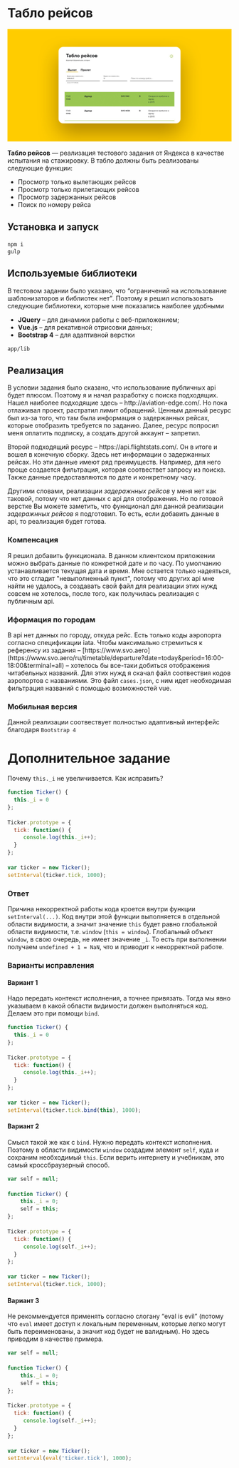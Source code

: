 <h1>Табло рейсов</h1>

<p><img src="app/img/preview.jpg" alt="preview"></p>

<p><strong>Табло рейсов</strong> — реализация тестового задания от Яндекса в качестве испытания на стажировку. В табло должны быть реализованы следующие функции:</p>

<ul>
  <li>Просмотр только вылетающих рейсов</li>
  <li>Просмотр только прилетающих рейсов</li>
  <li>Просмотр задержанных рейсов</li>
  <li>Поиск по номеру рейса</li>
</ul>

<h2>Установка и запуск</h2>

    npm i
    gulp

<h2>Используемые библиотеки</h2>

<p>В тестовом задании было указано, что <q>ограничений на использование шаблонизаторов и библиотек нет</q>. Поэтому я решил использовать следующие библиотеки, которые мне показались наиболее удобными</p>

<ul>
  <li><strong>JQuery</strong> – для динамики работы с веб-приложением;</li>
  <li><strong>Vue.js</strong> – для рекативной отрисовки данных;</li>
  <li><strong>Bootstrap 4</strong> – для адаптивной верстки</li>
</ul>

    app/lib

<h2>Реализация</h2>

<p>В условии задания было сказано, что использование публичных api будет плюсом. Поэтому я и начал разработку с поиска подходящих.
  Нашел наиболее подходящие здесь – http://aviation-edge.com/. Но пока отлаживал проект, растратил лимит обращений.
  Ценным данный ресурс был из-за того, что там была информация о задержанных рейсах, которые отобразить требуется по заданию. Далее,
  ресурс попросил меня оплатить подписку, а создать другой аккаунт – запретил.
</p>

<p>Второй подходящий ресурс – https://api.flightstats.com/. Он в итоге и вошел в конечную сборку. Здесь нет информации о задержанных рейсах.
  Но эти данные имеют ряд преимуществ. Например, для него проще создается фильтрация, которая соотвествет запросу из поиска. Также данные предоставляются по дате и конкретному часу.
</p>

<p>Другими словами, реализации <i>задеражнных рейсов</i> у меня нет как таковой, потому что нет данных с api для отображения. Но по готовой верстке
  Вы можете заметить, что функционал для данной реализации <i>задеражнных рейсов</i> я подготовил. То есть, если добавить данные в api, то реализация будет готова.
</p>

<h3>Компенсация</h3>

<p>Я решил добавить функционала. В данном клиентском приложении можно выбрать данные по конкретной дате и по часу. По умолчанию устанавливается текущая дата и время.
  Мне остается только надеяться, что это сгладит "невыполненный пункт", потому что других api мне найти не удалось, а создавать свой файл для реализации этих нужд совсем не хотелось,
  после того, как получилась реализация с публичным api.
</p>

<h3>Иформация по городам</h3>

<p>В api нет данных по городу, откуда рейс. Есть только коды аэропорта согласно спецификации iata. Чтобы максимально стремиться к референсу из задания – 
  [https://www.svo.aero](https://www.svo.aero/ru/timetable/departure?date=today&period=16:00-18:00&terminal=all) – хотелось бы все-таки добиться отображения читабельных названий.
  Для этих нужд я скачал файл соотвествия кодов аэропортов с названиями. Это файл <code>cases.json</code>, с ним идет необходимая фильтрация названий с помощью возможностей vue.
</p>

<h3>Мобильная версия</h3>

<p>Данной реализации соотвествует полностью адаптивный интерфейс благодаря <code>Bootstrap 4</code></p>

<h1>Дополнительное задание</h1>

<p>Почему <code>this._i</code> не увеличивается. Как исправить?</p>

```javascript
function Ticker() {
  this._i = 0
};

Ticker.prototype = {
  tick: function() {
     console.log(this._i++);
  }
};

var ticker = new Ticker();
setInterval(ticker.tick, 1000);
```
<h3>Ответ</h3>

<p>Причина некорректной работы кода кроется внутри функции <code>setInterval(...)</code>.
Код внутри этой функции выполняется в отдельной области видимости, а значит значение <code>this</code> будет равно глобальной области видимости, т.е. <code>window</code> (<code>this = window</code>).
Глобальный объект <code>window</code>, в свою очередь, не имеет значение <code>_i</code>. То есть при выполнении получаем <code>undefined + 1 = NaN</code>, что и приводит к некорректной работе.
</p>

<h3>Варианты исправления</h3>

<h4>Вариант 1</h4>

<p>Надо передать контекст исполнения, а точнее привязать. Тогда мы явно указываем в какой области видимости должен выполняться код. Делаем это при помощи <code>bind</code>.</p>

```javascript
function Ticker() {
  this._i = 0
};

Ticker.prototype = {
  tick: function() {
     console.log(this._i++);
  }
};

var ticker = new Ticker();
setInterval(ticker.tick.bind(this), 1000);
```

<h4>Вариант 2</h4>

<p>Смысл такой же как с <code>bind</code>. Нужно передать контекст исполнения. Поэтому в области видимости <code>window</code> создадим элемент <code>self</code>, куда и сохраним необходимый <code>this</code>.
Если верить интернету и учебникам, это самый кроссбраузерный способ.
</p>

```javascript
var self = null;

function Ticker() {
    this._i = 0;
    self = this;
};

Ticker.prototype = {
  tick: function() {
     console.log(self._i++);
  }
};

var ticker = new Ticker();
setInterval(ticker.tick, 1000);
```
<h4>Вариант 3</h4>
<p>Не рекоммендуется применять согласно слогану <q>eval is evil</q> (потому что <code>eval</code> имеет доступ к локальным переменным, которые легко могут быть переименованы, а значит код будет не валидным). Но здесь приводим в качестве примера.</p>

```javascript
var self = null;

function Ticker() {
    this._i = 0;
    self = this;
};

Ticker.prototype = {
  tick: function() {
     console.log(self._i++);
  }
};

var ticker = new Ticker();
setInterval(eval('ticker.tick'), 1000);
```
